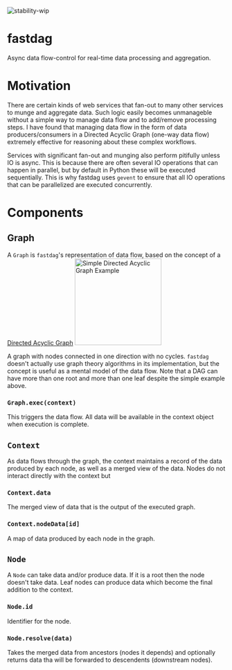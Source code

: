 ![stability-wip](https://img.shields.io/badge/stability-work_in_progress-lightgrey.svg)

# fastdag
Async data flow-control for real-time data processing and aggregation.

# Motivation

There are certain kinds of web services that fan-out to many other services to munge and aggregate data. Such logic easily becomes unmanageble without a simple way to manage data flow and to add/remove processing steps. I have found that managing data flow in the form of data producers/consumers in a Directed Acyclic Graph (one-way data flow) extremely effective for reasoning about these complex workflows.

Services with significant fan-out and munging also perform pitifully unless IO is async. This is because there are often several IO operations that can happen in parallel, but by default in Python these will be executed sequentially. This is why fastdag uses `gevent` to ensure that all IO operations that can be parallelized are executed concurrently.

# Components

## Graph

A `Graph` is `fastdag`'s representation of data flow, based on the concept of a [Directed Acyclic Graph](https://en.wikipedia.org/wiki/Directed_acyclic_graph#Data_processing_networks)
<img src="https://upload.wikimedia.org/wikipedia/commons/thumb/c/c6/Topological_Ordering.svg/1920px-Topological_Ordering.svg.png" alt="Simple Directed Acyclic Graph Example" width="200"/>

A graph with nodes connected in one direction with no cycles. `fastdag` doesn't actually use graph theory algorithms in its implementation, but the concept is useful as a mental model of the data flow. Note that a DAG can have more than one root and more than one leaf despite the simple example above.

### `Graph.exec(context)`
This triggers the data flow. All data will be available in the context object when execution is complete.

## `Context`

As data flows through the graph, the context maintains a record of the data produced by each node, as well as a merged view of the data. Nodes do not interact directly with the context but 

### `Context.data`
The merged view of data that is the output of the executed graph.

### `Context.nodeData[id]`
A map of data produced by each node in the graph.

## `Node`

A `Node` can take data and/or produce data. If it is a root then the node doesn't take data. Leaf nodes can produce data which become the final addition to the context.

### `Node.id` 
Identifier for the node.

### `Node.resolve(data)`
Takes the merged data from ancestors (nodes it depends) and optionally returns data tha will be forwarded to descendents (downstream nodes).






